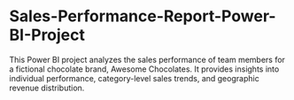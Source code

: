 # Sales-Performance-Report-Power-BI-Project
This Power BI project analyzes the sales performance of team members for a fictional chocolate brand, Awesome Chocolates. It provides insights into individual performance, category-level sales trends, and geographic revenue distribution.
